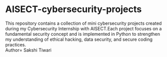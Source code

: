 # AISECT-cybersecurity-projects
This repository contains a collection of mini cybersecurity projects created during my Cybersecurity Internship with AISECT.Each project focuses on a fundamental security concept and is implemented in Python to strengthen my understanding of ethical hacking, data security, and secure coding practices.
<br>
Author= Sakshi Tiwari
